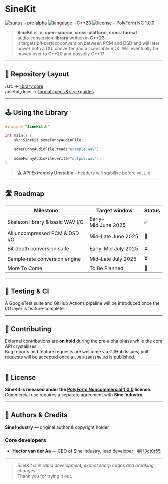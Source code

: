 # SineKit

[![status – pre‑alpha](https://img.shields.io/badge/status-pre--alpha-yellow)](https://shields.io)
[![language – C++23](https://img.shields.io/badge/language-C%2B%2B20-blue)](https://isocpp.org)
[![license – PolyForm NC 1.0.0](https://img.shields.io/badge/license-PolyForm%20NC%201.0.0-lightgrey)](#-license)

> **SineKit** is an **open‑source, cross‑platform, cross‑format** audio‑conversion **library** written in **C++23**.  
> It targets *bit‑perfect* conversion between PCM and DSD and will later power both a GUI converter and a licensable SDK.
> Will eventually be moved over to C++20 and possibly C++17

---

## 📂 Repository Layout

/src          → [library core](https://github.com/H3ct0r55/SineKit/tree/main/src)  
/useful_docs  → [format specs & style guides](https://github.com/H3ct0r55/SineKit/tree/main/useful_docs)  

---

## 🕹️ Using the Library

```cpp
#include "SineKit.h"

int main() {
    sk::SineKit someFunnyAudioFile;

    someFunnyAudioFile.read("example.wav");
    
    someFunnyAudioFile.write("output.wav");
}
```

> ⚠ **API Extremely Unstable** – headers will stabilise before `v0.1.0`.

---

## 🛣️ Roadmap

| Milestone                        | Target window       | Status |
|----------------------------------|---------------------|--------|
| Skeleton library & basic WAV I/O | Early–Mid June 2025 | ✅      |
| All uncompressed PCM & DSD I/O   | Mid–Late June 2025  | 🚧     |
| Bit‑depth conversion suite       | Early–Mid July 2025 | ⏳      |
| Sample‑rate conversion engine    | Mid–Late July 2025  | ⏳      |
| More To Come                     | To Be Planned       | 📅     |

---

## 🧪 Testing & CI

A GoogleTest suite and GitHub Actions pipeline will be introduced once the I/O layer is feature‑complete.

---

## 🤝 Contributing

External contributions are **on hold** during the pre‑alpha phase while the core API crystallises.  
Bug reports and feature requests are welcome via GitHub Issues; pull requests will be accepted once a `CONTRIBUTING.md` is published.

---

## 📄 License

**SineKit is released under the [PolyForm Noncommercial 1.0.0](https://polyformproject.org/licenses/noncommercial/1.0.0/) license.**  
Commercial use requires a separate agreement with **Sine Industry**.

---

## 🙋 Authors & Credits

**Sine Industry** — original author & copyright holder  

### Core developers
- **Hector van der Aa** — CEO of Sine Industry, lead developer · [@H3ct0r55](https://github.com/H3ct0r55)

---

> _SineKit is in rapid development; expect sharp edges and breaking changes!_  
> Thank you for trying it out.
